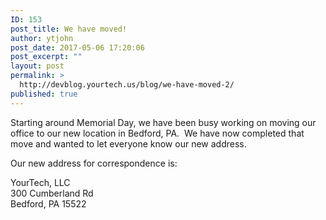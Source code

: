 ```yaml
---
ID: 153
post_title: We have moved!
author: ytjohn
post_date: 2017-05-06 17:20:06
post_excerpt: ""
layout: post
permalink: >
  http://devblog.yourtech.us/blog/we-have-moved-2/
published: true
---
```

Starting around Memorial Day, we have been busy working on moving our
office to our new location in Bedford, PA.  We have now completed that
move and wanted to let everyone know our new address.

Our new address for correspondence is:

YourTech, LLC<br />
300 Cumberland Rd<br />
Bedford, PA 15522 </br></br>